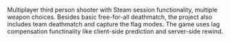 Multiplayer third person shooter with Steam session functionality, multiple weapon choices.
Besides basic free-for-all deathmatch, the project also includes team deathmatch and capture the flag modes.
The game uses lag compensation functinality like client-side prediction and server-side rewind.

